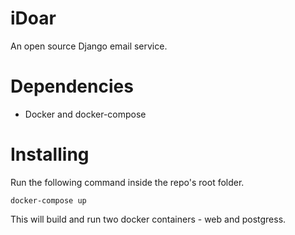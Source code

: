 # iDoar
An open source Django email service.

# Dependencies

* Docker and docker-compose

# Installing

Run the following command inside the repo's root folder.
```
docker-compose up
```

This will build and run two docker containers - web and postgress.
